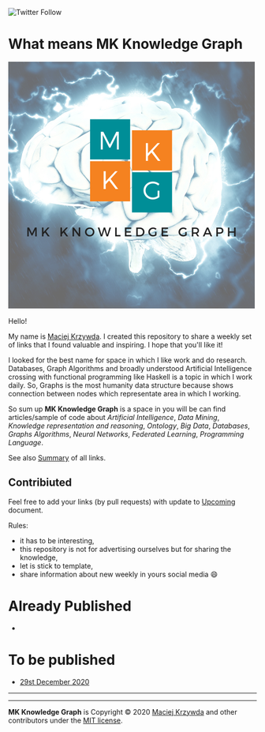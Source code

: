 ![Twitter Follow](https://img.shields.io/twitter/follow/mackrzywda?style=social)

# What means MK Knowledge Graph

![Logo](MK_KnowledgeGraph_Logo.png)

Hello!  

My name is [Maciej Krzywda](https://github.com/mkrzywda). I created this repository to share a weekly set of links that I found valuable and inspiring. I hope that you'll like it! 

I looked for the best name for  space in which I like work and do research. Databases, Graph Algorithms and broadly understood Artificial Intelligence crossing with functional programming like Haskell is a topic in which I work daily. So, Graphs is the most humanity data structure because shows connection between nodes which representate area in which I working. 

So sum up **MK Knowledge Graph** is a space in you will be can find articles/sample of code about _Artificial Intelligence_, _Data Mining_, _Knowledge representation and reasoning_, _Ontology_, _Big Data_, _Databases_, _Graphs Algorithms_, _Neural Networks_, _Federated Learning_, _Programming Language_.

See also [Summary](Summary.md) of all links.


## Contribiuted

Feel free to add your links (by pull requests) with update to [Upcoming](https://github.com/mkrzywda/MKKnowledgeGraph/edit/main/Upcoming.md) document. 

Rules:
- it has to be interesting, 
- this repository is not for advertising ourselves but for sharing the knowledge,
- let is stick to template,
- share information about new weekly in yours social media :smile:



# Already Published

- 

# To be published
- [29st December 2020](weekly/2020-12-29.md)

------


----
**MK Knowledge Graph** is Copyright &copy; 2020 [Maciej Krzywda](https://www.linkedin.com/in/maciej-krzywda/) and other contributors under the [MIT license](LICENSE).

